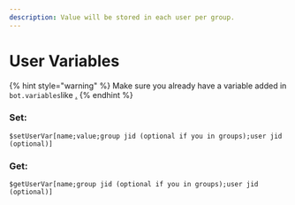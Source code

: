 ```yaml
---
description: Value will be stored in each user per group.
---
```


# User Variables

{% hint style="warning" %}
Make sure you already have a variable added in `bot.variables`like [.](./ "mention")
{% endhint %}

### Set:

```
$setUserVar[name;value;group jid (optional if you in groups);user jid (optional)]
```

### Get:

```
$getUserVar[name;group jid (optional if you in groups);user jid (optional)]
```
